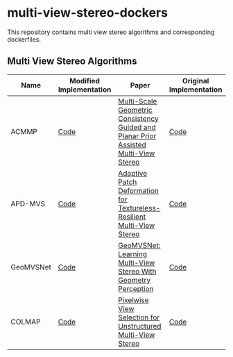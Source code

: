 # multi-view-stereo-dockers

This repository contains multi view stereo algorithms and corresponding dockerfiles.

## Multi View Stereo Algorithms

| Name     | Modified Implementation                                                                    | Paper                                                                                                                                                                                | Original Implementation                                        |
|----------|--------------------------------------------------------------------------------------------|--------------------------------------------------------------------------------------------------------------------------------------------------------------------------------------|----------------------------------------------------------------|
| ACMMP    | [Code](https://github.com/rongirl/multi-view-stereo-dockers/tree/main/mvs/ACMMP)    | [Multi-Scale Geometric Consistency Guided and Planar Prior Assisted Multi-View Stereo](https://arxiv.org/abs/1904.08103) | [Code](https://github.com/GhiXu/ACMMP)             |
| APD-MVS | [Code](https://github.com/rongirl/multi-view-stereo-dockers/tree/main/mvs/APD-MVS) | [Adaptive Patch Deformation for Textureless-Resilient Multi-View Stereo](https://openaccess.thecvf.com/content/CVPR2023/papers/Wang_Adaptive_Patch_Deformation_for_Textureless-Resilient_Multi-View_Stereo_CVPR_2023_paper.pdf)                                                                                                       | [Code](https://github.com/whoiszzj/APD-MVS) |
| GeoMVSNet | [Code](https://github.com/rongirl/multi-view-stereo-dockers/tree/main/mvs/GeoMVSNet) | [GeoMVSNet: Learning Multi-View Stereo With Geometry Perception](https://openaccess.thecvf.com/content/CVPR2023/papers/Zhang_GeoMVSNet_Learning_Multi-View_Stereo_With_Geometry_Perception_CVPR_2023_paper.pdf)                                                                                                       | [Code](https://github.com/doubleZ0108/GeoMVSNet) |
| COLMAP | [Code](https://github.com/rongirl/multi-view-stereo-dockers/tree/main/mvs/COLMAP) | [Pixelwise View Selection for Unstructured Multi-View Stereo](https://www.demuc.de/papers/schoenberger2016mvs.pdf)                                                                                                       | [Code](https://github.com/colmap/colmap) |
